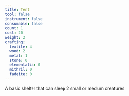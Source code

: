 ```yaml
---
title: Tent
tool: false
instrument: false
consumable: false
count: 1
cost: 20
weight: 2
crafting:
  textile: 4
  wood: 2
  metal: 1
  stone: 0
  elementalis: 0
  mithril: 0
  fadeite: 0
---
```


A basic shelter that can sleep 2 small or medium creatures
